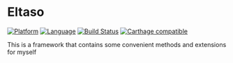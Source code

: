 # Eltaso
[![Platform](http://img.shields.io/badge/platform-ios-blue.svg?style=flat)](https://developer.apple.com/iphone/index.action)
[![Language](http://img.shields.io/badge/language-swift-brightgreen.svg?style=flat)](https://developer.apple.com/swift)
[![Build Status](https://www.bitrise.io/app/8aff8aa9c5a7296d.svg?token=iATnkxRtAq1mL4L-mOsyDA)](https://www.bitrise.io/app/8aff8aa9c5a7296d)
[![Carthage compatible](https://img.shields.io/badge/Carthage-compatible-4BC51D.svg?style=flat)](https://github.com/Carthage/Carthage)

This is a framework that contains some convenient methods and extensions for myself
